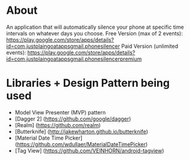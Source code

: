 # About
An application that will automatically silence your phone at specific time intervals on whatever days you choose.
Free Version (max of 2 events): https://play.google.com/store/apps/details?id=com.justplaingoatappsgmail.phonesilencer
Paid Version (unlimited events): https://play.google.com/store/apps/details?id=com.justplaingoatappsgmail.phonesilencerpremium

# Libraries + Design Pattern being used
* Model View Presenter (MVP) pattern
* [Dagger 2] (https://github.com/google/dagger)
* [Realm] (https://github.com/realm)
* [Butterknife] (http://jakewharton.github.io/butterknife)
* [Material Date Time Picker] (https://github.com/wdullaer/MaterialDateTimePicker)
* [Tag View] (https://github.com/VEINHORN/android-tagview)
